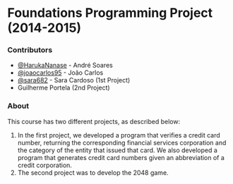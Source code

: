 # Foundations Programming Project (2014-2015)

### Contributors
- [@HarukaNanase](https://github.com/HarukaNanase) - André Soares
- [@joaocarlos95](https://github.com/joaocarlos95) - João Carlos
- [@sara682](https://github.com/sara682) - Sara Cardoso (1st  Project)
- Guilherme Portela (2nd Project)

### About
This course has two different projects, as described below:
  1. In the first project, we developed a program that verifies a credit card number, returning the corresponding financial services corporation and the category of the entity that issued that card. We also developed a program that generates credit card numbers given an abbreviation of a credit corporation.
  1. The second project was to develop the 2048 game.
